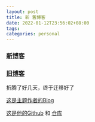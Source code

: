 ```yaml
---
layout: post
title: 新 舊博客
date: 2022-01-12T23:56:02+08:00
tags: 
categories: personal
---
```

### [新博客](https://haydnyau.github.io/)
### [旧博客](https://qiuhaidong.github.io/)

折腾了好几天，终于迁移好了

[这是主题作者的Blog](https://gaohaoyang.github.io/)  

[这是他的Github](https://github.com/Gaohaoyang) 和 [仓库](https://github.com/Gaohaoyang/gaohaoyang.github.io)
